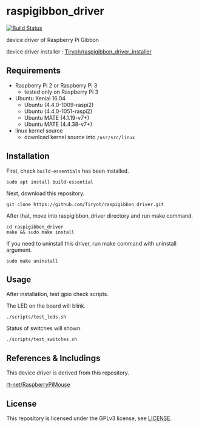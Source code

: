 # raspigibbon_driver

[![Build Status](https://travis-ci.org/Tiryoh/raspigibbon_driver.svg?branch=master)](https://travis-ci.org/Tiryoh/raspigibbon_driver)

device driver of Raspberry Pi Gibbon

device driver installer : [Tiryoh/raspigibbon_driver_installer](https://github.com/Tiryoh/raspigibbon_driver_installer)

## Requirements

* Raspberry Pi 2 or Raspberry Pi 3
  * tested only on Raspberry Pi 3
* Ubuntu Xenial 16.04
  * Ubuntu (4.4.0-1009-raspi2)
  * Ubuntu (4.4.0-1051-raspi2)
  * Ubuntu MATE (4.1.19-v7+)
  * Ubuntu MATE (4.4.38-v7+)
* linux kernel source
  * download kernel source into `/usr/src/linux`

## Installation

First, check `build-essentials` has been installed.

```
sudo apt install build-essential
```

Next, download this repository.

```
git clone https://github.com/Tiryoh/raspigibbon_driver.git
```

After that, move into raspigibbon_driver directory and run make command.

```
cd raspigibbon_driver
make && sudo make install
```

If you need to uninstall this driver, run make command with uninstall argument.

```
sudo make uninstall
```

## Usage

After installation, test gpio check scripts.

The LED on the board will blink.

```
./scripts/test_leds.sh
```

Status of switches will shown.

```
./scripts/test_switches.sh
```


## References & Includings

This device driver is derived from this repository.

[rt-net/RaspberryPiMouse](https://github.com/rt-net/RaspberryPiMouse)

## License

This repository is licensed under the GPLv3 license, see [LICENSE](./LICENSE).

